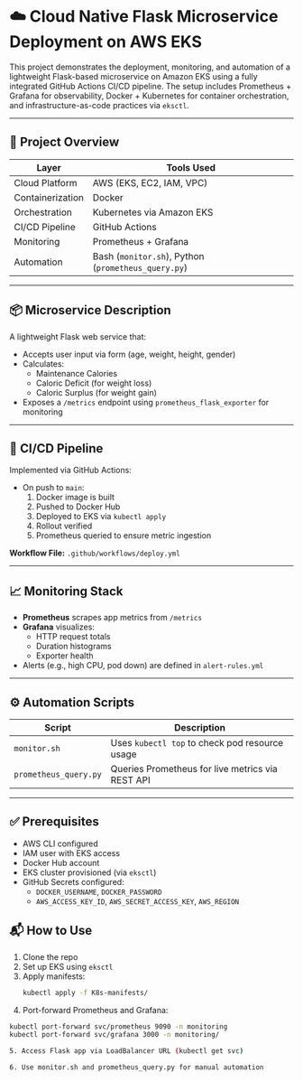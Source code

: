 # ☁️ Cloud Native Flask Microservice Deployment on AWS EKS

This project demonstrates the deployment, monitoring, and automation of a lightweight Flask-based microservice on Amazon EKS using a fully integrated GitHub Actions CI/CD pipeline. The setup includes Prometheus + Grafana for observability, Docker + Kubernetes for container orchestration, and infrastructure-as-code practices via `eksctl`.

---

## 🚀 Project Overview

| Layer            | Tools Used                                |
|------------------|--------------------------------------------|
| Cloud Platform   | AWS (EKS, EC2, IAM, VPC)                   |
| Containerization | Docker                                     |
| Orchestration    | Kubernetes via Amazon EKS                  |
| CI/CD Pipeline   | GitHub Actions                             |
| Monitoring       | Prometheus + Grafana                       |
| Automation       | Bash (`monitor.sh`), Python (`prometheus_query.py`) |

---

## 📦 Microservice Description

A lightweight Flask web service that:
- Accepts user input via form (age, weight, height, gender)
- Calculates:
  - Maintenance Calories
  - Caloric Deficit (for weight loss)
  - Caloric Surplus (for weight gain)
- Exposes a `/metrics` endpoint using `prometheus_flask_exporter` for monitoring

---

## 🔁 CI/CD Pipeline

Implemented via GitHub Actions:
- On push to `main`:
  1. Docker image is built
  2. Pushed to Docker Hub
  3. Deployed to EKS via `kubectl apply`
  4. Rollout verified
  5. Prometheus queried to ensure metric ingestion

**Workflow File:** `.github/workflows/deploy.yml`


---

## 📈 Monitoring Stack

- **Prometheus** scrapes app metrics from `/metrics`
- **Grafana** visualizes:
  - HTTP request totals
  - Duration histograms
  - Exporter health
- Alerts (e.g., high CPU, pod down) are defined in `alert-rules.yml`

---

## ⚙️ Automation Scripts

| Script                | Description                                |
|------------------------|--------------------------------------------|
| `monitor.sh`          | Uses `kubectl top` to check pod resource usage |
| `prometheus_query.py` | Queries Prometheus for live metrics via REST API |

---

## ✅ Prerequisites

- AWS CLI configured
- IAM user with EKS access
- Docker Hub account
- EKS cluster provisioned (via `eksctl`)
- GitHub Secrets configured:
  - `DOCKER_USERNAME`, `DOCKER_PASSWORD`
  - `AWS_ACCESS_KEY_ID`, `AWS_SECRET_ACCESS_KEY`, `AWS_REGION`



## 📬 How to Use

1. Clone the repo  
2. Set up EKS using `eksctl`
3. Apply manifests:
   ```bash
   kubectl apply -f K8s-manifests/
4. Port-forward Prometheus and Grafana:
  ```bash
  kubectl port-forward svc/prometheus 9090 -n monitoring
  kubectl port-forward svc/grafana 3000 -n monitoring/

5. Access Flask app via LoadBalancer URL (kubectl get svc)

6. Use monitor.sh and prometheus_query.py for manual automation




